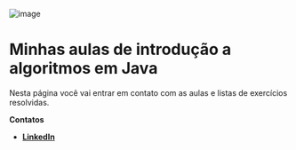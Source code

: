 ![image](https://static.wixstatic.com/media/0a7ff7_4e4e83b254a241a8a0b486e0e5eeb9bd~mv2.jpg/v1/fill/w_1000,h_667,al_c,q_90,usm_0.66_1.00_0.01/0a7ff7_4e4e83b254a241a8a0b486e0e5eeb9bd~mv2.jpg)

# Minhas aulas de introdução a algoritmos em Java 

Nesta página você vai entrar em contato com as aulas e listas de exercícios resolvidas.

**Contatos**

- [**LinkedIn**](https://www.linkedin.com/in/rogério-alcântara-7ab741191)
